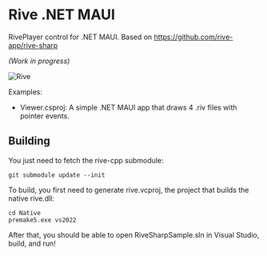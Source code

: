 # Rive .NET MAUI

RivePlayer control for .NET MAUI. Based on https://github.com/rive-app/rive-sharp

_(Work in progress)_

![Rive](images/rive-maui.gif)

Examples:
-   Viewer.csproj: A simple .NET MAUI app that draws 4 .riv files with pointer events.

## Building

You just need to fetch the rive-cpp submodule:

```
git submodule update --init
```

To build, you first need to generate rive.vcproj, the project that builds the
native rive.dll:

```
cd Native
premake5.exe vs2022
```
After that, you should be able to open RiveSharpSample.sln in Visual Studio, build, and run!
